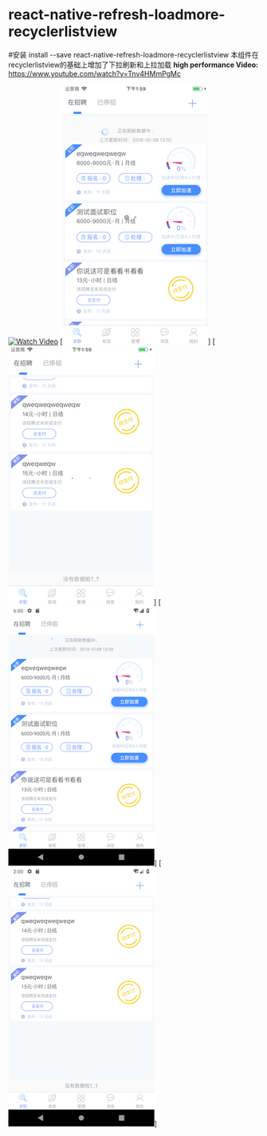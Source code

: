 # react-native-refresh-loadmore-recyclerlistview
#安装
 install --save react-native-refresh-loadmore-recyclerlistview
 本组件在recyclerlistview的基础上增加了下拉刷新和上拉加载
 **high performance Video:** https://www.youtube.com/watch?v=Tnv4HMmPgMc

[![Watch Video](https://img.youtube.com/vi/Tnv4HMmPgMc/0.jpg)](https://www.youtube.com/watch?v=Tnv4HMmPgMc)
[![Watch Video](./ios1.png)]
[![Watch Video](./ios2.png)]
[![Watch Video](./android1.png)]
[![Watch Video](./android2.png)]
